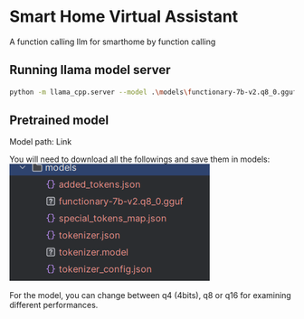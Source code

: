# Smart Home Virtual Assistant
 A function calling llm for smarthome by function calling


## Running llama model server
```bash
python -m llama_cpp.server --model .\models\functionary-7b-v2.q8_0.gguf --chat_format functionary-v2 --hf_pretrained_model_name_or_path ./models
```

## Pretrained model
Model path: <a url="https://huggingface.co/meetkai/functionary-7b-v2-GGUF/tree/main">Link</a>

You will need to download all the followings and save them in models:
![img.png](img.png)

For the model, you can change between q4 (4bits), q8 or q16 for examining different performances.